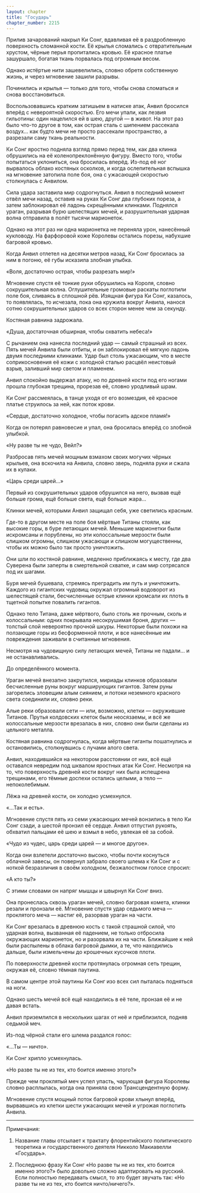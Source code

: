 ```yaml
---
layout: chapter
title: "Государь"
chapter_number: 2215
---
```




Прилив зачарований накрыл Ки Сонг, вдавливая её в раздробленную поверхность сломанной кости. Её крылья сломались с отвратительным хрустом, чёрные перья пропитались кровью. Её красное платье зашуршало, богатая ткань порвалась под огромным весом.

Однако истёртые нити зашевелились, словно обретя собственную жизнь, и через мгновение зашили разрывы.

Починились и крылья — только для того, чтобы снова сломаться и снова восстановиться.

Воспользовавшись кратким затишьем в натиске атак, Анвил бросился вперёд с невероятной скоростью. Его мечи упали, как лезвия гильотины: один нацелился ей в шею, другой — в живот. На этот раз было что-то другое в том, как острая сталь с шипением рассекала воздух... как будто мечи не просто рассекали пространство, а разрезали саму ткань реальности.

Ки Сонг яростно подняла взгляд прямо перед тем, как два клинка обрушились на её коленопреклонённую фигуру. Вместо того, чтобы попытаться уклониться, она бросилась вперёд. Из-под её ног вырвалось облако костяных осколков, и когда ослепительная вспышка на мгновение затопила поле боя, она с ужасающей скоростью столкнулась с Анвилом.

Сила удара заставила мир содрогнуться. Анвил в последний момент отвёл мечи назад, оставив на руках Ки Сонг два глубоких пореза, а затем заблокировал её ладонь скрещёнными клинками. Поднялся ураган, разрывая бурю шелестящих мечей, и разрушительная ударная волна отправила в полёт тысячи марионеток.

Однако на этот раз ни одна марионетка не переняла урон, нанесённый кукловоду. На фарфоровой коже Королевы остались порезы, набухшие багровой кровью.

Когда Анвил отлетел на десятки метров назад, Ки Сонг бросилась за ним в погоню, её губы исказила злобная улыбка.

«Воля, достаточно острая, чтобы разрезать мир!»

Мгновение спустя её тонкие руки обрушились на Короля, словно сокрушительная волна. Оглушительные громовые раскаты поглотили поле боя, сливаясь в сплошной рёв. Изящная фигура Ки Сонг, казалось, то появлялась, то исчезала, пока она кружила вокруг Анвила, нанося сотню сокрушительных ударов со всех сторон менее чем за секунду.

Костяная равнина задрожала.

«Душа, достаточная обширная, чтобы охватить небеса!»

С рычанием она нанесла последний удар — самый страшный из всех. Пять мечей Анвила были отбиты, и он заблокировал её мягкую ладонь двумя последними клинками. Удар был столь ужасающим, что в месте соприкосновения её кожи с холодной сталью расцвёл неистовый взрыв, заливший мир светом и пламенем.

Анвил спокойно выдержал атаку, но по древней кости под его ногами прошла глубокая трещина, прорезав её, словно уродливый шрам.

Ки Сонг рассмеялась, в танце уходя от его возмездия, её красное платье струилось за ней, как поток крови.

«Сердце, достаточно холодное, чтобы погасить адское пламя!»

Когда он потерял равновесие и упал, она бросилась вперёд со злобной улыбкой.

«Ну разве ты не чудо, Вейл?»

Разбросав пять мечей мощным взмахом своих могучих чёрных крыльев, она вскочила на Анвила, словно зверь, подняла руки и сжала их в кулаки.

«Царь среди царей...»

Первый из сокрушительных ударов обрушился на него, вызвав ещё больше грома, ещё больше света, ещё больше жара...

Клинки мечей, которыми Анвил защищал себя, уже светились красным.

Где-то в другом месте на поле боя мёртвые Титаны стояли, как высокие горы, в буре летающих мечей. Меньшие марионетки были искромсаны и порублены, но эти колоссальные мерзости были слишком огромны, слишком ужасающи и слишком могущественны, чтобы их можно было так просто уничтожить.

Они шли по костяной равнине, медленно приближаясь к месту, где два Суверена были заперты в смертельной схватке, и сам мир сотрясался под их шагами.

Буря мечей бушевала, стремясь преградить им путь и уничтожить. Каждого из гигантских чудовищ окружал огромный водоворот из шелестящей стали, бесчисленные острые клинки кромсали их плоть в тщетной попытке повалить гигантов.

Однако тело Титана, даже мёртвого, было столь же прочным, сколь и колоссальным: одних покрывала несокрушимая броня, других — толстый слой невероятно прочной шкуры. Некоторые были похожи на ползающие горы из бесформенной плоти, и все нанесённые им повреждения заживали в считанные мгновения.

Несмотря на чудовищную силу летающих мечей, Титаны не падали... и не останавливались.

До определённого момента.

Ураган мечей внезапно закрутился, мириады клинков образовали бесчисленные руны вокруг марширующих гигантов. Затем руны загорелись зловещим алым сиянием, и потоки неземного красного света соединили их, словно реки.

Алые реки образовали сети — или, возможно, клетки — окружившие Титанов. Прутья колдовских клеток были неосязаемы, и всё же колоссальные мерзости врезалась в них, словно они были сделаны из цельного металла.

Костяная равнина содрогнулась, когда мёртвые гиганты пошатнулись и остановились, столкнувшись с лучами алого света.

Анвил, находившийся на некотором расстоянии от них, всё ещё оставался невредим под шквалом яростных атак Ки Сонг. Несмотря на то, что поверхность древней кости вокруг них была испещрена трещинами, его тёмные доспехи остались целыми, а тело — непоколебимым.

Лёжа на древней кости, он холодно усмехнулся.

«...Так и есть».

Мгновение спустя пять из семи ужасающих мечей вонзились в тело Ки Сонг сзади, а шестой пронзил её сердце. Анвил отпустил рукоять, обхватил пальцами её шею и взмыл в небо, увлекая её за собой.

«Чудо из чудес, царь среди царей — и многое другое».

Когда они взлетели достаточно высоко, чтобы почти коснуться облачной завесы, он повернул забрало своего шлема к Ки Сонг и с ноткой безразличия в своём холодном, безжалостном голосе спросил:

«А кто ты?»

С этими словами он напряг мышцы и швырнул Ки Сонг вниз.

Она пронеслась сквозь ураган мечей, словно багровая комета, клинки резали и пронзали её. Мгновение спустя удар седьмого меча — проклятого меча — настиг её, разорвав ураган на части.

Ки Сонг врезалась в древнюю кость с такой страшной силой, что ударная волна, вызванная её падением, не только отбросила окружающих марионеток, но и разорвала их на части. Ближайшие к ней были распылены в облака багровой дымки, а те, что находились дальше, были измельчены до крошечных кусочков плоти.

По поверхности древней кости протянулась огромная сеть трещин, окружая её, словно тёмная паутина.

В самом центре этой паутины Ки Сонг изо всех сил пыталась подняться на ноги.

Однако шесть мечей всё ещё находились в её теле, пронзая её и не давая встать.

Анвил приземлился в нескольких шагах от неё и приблизился, подняв седьмой меч.

Из-под чёрной стали его шлема раздался голос:

«...Ты — ничто».

Ки Сонг хрипло усмехнулась.

«Но разве ты не из тех, кто боится именно этого?»

Прежде чем проклятый меч успел упасть, чарующая фигура Королевы словно расплылась, когда она приняла свою Трансцендентную форму.

Мгновение спустя мощный поток багровой крови хлынул вперёд, вырвавшись из клетки шести ужасающих мечей и угрожая поглотить Анвила.

***

Примечания:

1. Название главы отсылает к трактату флорентийского политического теоретика и государственного деятеля Никколо Макиавелли «Государь».

2. Последнюю фразу Ки Сонг «Но разве ты не из тех, кто боится именно этого?» было довольно сложно адаптировать на русский. Если полностью передавать смысл, то это будет звучать так: «Но разве ты не из тех, кто боится ничто/ничего?».

